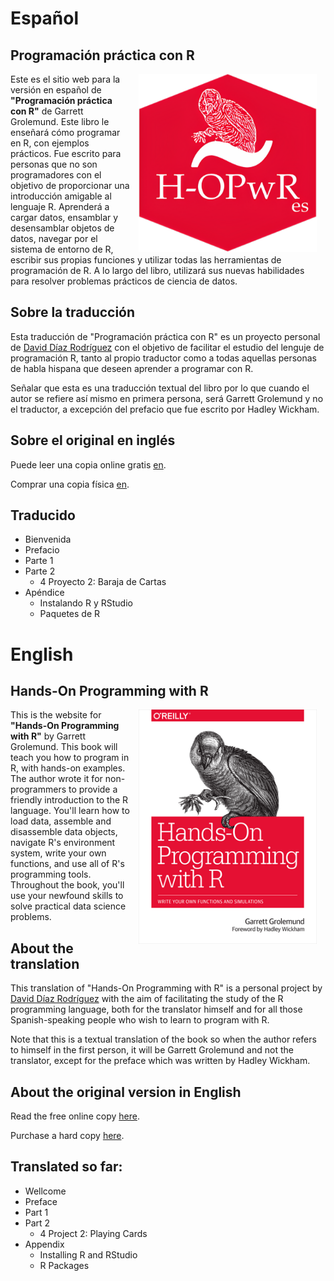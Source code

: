 # Español

## Programación práctica con R

<a href="https://www.amazon.com/Hands-Programming-Write-Functions-Simulations/dp/1449359019"><img src="projectlogo.png" alt="Cover image" width="285" height="285" align="right" style="margin: 0 1em 0 1em"/></a> Este es el sitio web para la versión en español de **"Programación práctica con R"** de Garrett Grolemund. Este libro le enseñará cómo programar en R, con ejemplos prácticos. Fue escrito para personas que no son programadores con el objetivo de proporcionar una introducción amigable al lenguaje R. Aprenderá a cargar datos, ensamblar y desensamblar objetos de datos, navegar por el sistema de entorno de R, escribir sus propias funciones y utilizar todas las herramientas de programación de R. A lo largo del libro, utilizará sus nuevas habilidades para resolver problemas prácticos de ciencia de datos.

## Sobre la traducción

Esta traducción de "Programación práctica con R" es un proyecto personal de [David Díaz Rodríguez](https://github.com/davidrsch) con el objetivo de facilitar el estudio del lenguje de programación R, tanto al propio traductor como a todas aquellas personas de habla hispana que deseen aprender a programar con R.

Señalar que esta es una traducción textual del libro por lo que cuando el autor se refiere así mismo en primera persona, será Garrett Grolemund y no el traductor, a excepción del prefacio que fue escrito por Hadley Wickham.

## Sobre el original en inglés

Puede leer una copia online gratis [en](https://rstudio-education.github.io/hopr).

Comprar una copia física [en](https://www.amazon.com/Hands-Programming-Write-Functions-Simulations/dp/1449359019).

## Traducido

-   Bienvenida
-   Prefacio
-   Parte 1
-   Parte 2
    - 4 Proyecto 2: Baraja de Cartas
-   Apéndice
    -   Instalando R y RStudio
    -   Paquetes de R

# English

## Hands-On Programming with R

<a href="https://www.amazon.com/Hands-Programming-Write-Functions-Simulations/dp/1449359019"><img src="cover.png" alt="Cover image" width="285" height="375" align="right" style="margin: 0 1em 0 1em"/></a> This is the website for **"Hands-On Programming with R"** by Garrett Grolemund. This book will teach you how to program in R, with hands-on examples. The author wrote it for non-programmers to provide a friendly introduction to the R language. You'll learn how to load data, assemble and disassemble data objects, navigate R's environment system, write your own functions, and use all of R's programming tools. Throughout the book, you'll use your newfound skills to solve practical data science problems.

## About the translation

This translation of "Hands-On Programming with R" is a personal project by [David Díaz Rodríguez](https://github.com/davidrsch) with the aim of facilitating the study of the R programming language, both for the translator himself and for all those Spanish-speaking people who wish to learn to program with R.

Note that this is a textual translation of the book so when the author refers to himself in the first person, it will be Garrett Grolemund and not the translator, except for the preface which was written by Hadley Wickham.

## About the original version in English

Read the free online copy [here](https://rstudio-education.github.io/hopr).

Purchase a hard copy [here](https://www.amazon.com/Hands-Programming-Write-Functions-Simulations/dp/1449359019).

## Translated so far:

-   Wellcome
-   Preface
-   Part 1
-   Part 2
    - 4 Project 2: Playing Cards
-   Appendix
    -   Installing R and RStudio
    -   R Packages
